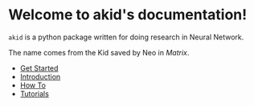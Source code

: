 # Welcome to akid's documentation!

`akid` is a python package written for doing research in Neural Network.

The name comes from the Kid saved by Neo in *Matrix*.

* [Get Started](get_started/index.md)
* [Introduction](intros/index.md)
* [How To](how_tos/index.md)
* [Tutorials](tutorials/index.md)
